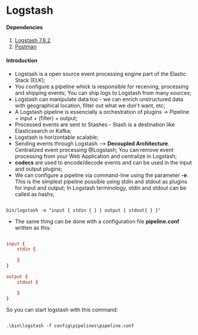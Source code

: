 # Logstash

#### Dependencies 

1. [Logstash 7.6.2](https://www.elastic.co/pt/downloads/past-releases/logstash-7-6-2)
2. [Postman](https://www.postman.com/)

#### Introduction

* Logstash is a open source event processing engine part of the Elastic Stack (ELK);
* You configure a pipeline whick is responsible for receiving, processing and shipping events; You can ship logs to Logstash from many sources;
* Logstash can manipulate data too - we can enrich unstructured data with geographical location, filter out what we don't want, etc;
* A Logstash pipeline is essencially a orchestration of plugins -> Pipeline = input + (filter) + output;
* Processed events are sent to Stashes - Stash is a destination like Elasticsearch or Kafka;
* Logstash is horizontable scalable;
* Sending events through Logstash --> **Decoupled Architecture**. Centralized event processing @Logstash; You can remove event processing from your Web Application and centralize in Logstash;
* **codecs** are used to encode/decode events and can be used in the input and output plugins;
* We can configure a pipeline via command-line using the parameter **-e**. This is the simplest pipeline possible using stdin and stdout as plugins for input and output; In Logstash terminology, stdin and stdout can be called as hashs;

~~~linux

bin/logstash -e "input { stdin { } } output { stdout{ } }"

~~~~

* The same thing can be done with a configuration file **pipeline.conf** written as this:

~~~conf

input {
    stdin {
        
    }
}

output {
    stdout {

    }
}
~~~

So you can start logstash with this command: 

~~~linux

.\bin\logstash -f config\pipelines\pipeline.conf

~~~




